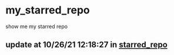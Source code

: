 # my_starred_repo
show me my starred repo

update at 10/26/21 12:18:27 in [starred_repo](./index.html)
---

